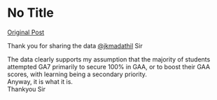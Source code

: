 # No Title

[Original Post](https://discourse.onlinedegree.iitm.ac.in/t/172246/35)

<p>Thank you for sharing the data <a class="mention" href="/u/jkmadathil">@jkmadathil</a> Sir</p>
<p>The data clearly supports my assumption that the majority of students attempted GA7 primarily to secure 100% in GAA, or  to boost their GAA scores, with learning being a secondary priority.<br>
Anyway, it is what it is.<br>
Thankyou Sir</p>